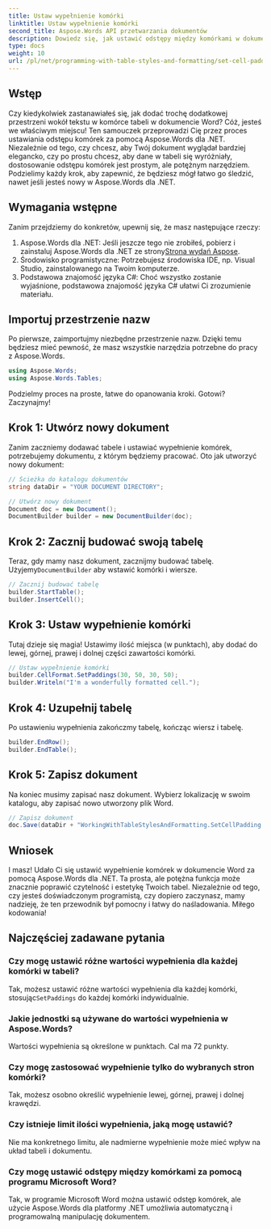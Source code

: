 ```yaml
---
title: Ustaw wypełnienie komórki
linktitle: Ustaw wypełnienie komórki
second_title: Aspose.Words API przetwarzania dokumentów
description: Dowiedz się, jak ustawić odstępy między komórkami w dokumentach Worda za pomocą Aspose.Words dla .NET dzięki naszemu przewodnikowi krok po kroku. Łatwo popraw formatowanie tabeli w swoim dokumencie.
type: docs
weight: 10
url: /pl/net/programming-with-table-styles-and-formatting/set-cell-padding/
---
```

## Wstęp

Czy kiedykolwiek zastanawiałeś się, jak dodać trochę dodatkowej przestrzeni wokół tekstu w komórce tabeli w dokumencie Word? Cóż, jesteś we właściwym miejscu! Ten samouczek przeprowadzi Cię przez proces ustawiania odstępu komórek za pomocą Aspose.Words dla .NET. Niezależnie od tego, czy chcesz, aby Twój dokument wyglądał bardziej elegancko, czy po prostu chcesz, aby dane w tabeli się wyróżniały, dostosowanie odstępu komórek jest prostym, ale potężnym narzędziem. Podzielimy każdy krok, aby zapewnić, że będziesz mógł łatwo go śledzić, nawet jeśli jesteś nowy w Aspose.Words dla .NET.

## Wymagania wstępne

Zanim przejdziemy do konkretów, upewnij się, że masz następujące rzeczy:

1. Aspose.Words dla .NET: Jeśli jeszcze tego nie zrobiłeś, pobierz i zainstaluj Aspose.Words dla .NET ze strony[Strona wydań Aspose](https://releases.aspose.com/words/net/).
2. Środowisko programistyczne: Potrzebujesz środowiska IDE, np. Visual Studio, zainstalowanego na Twoim komputerze.
3. Podstawowa znajomość języka C#: Choć wszystko zostanie wyjaśnione, podstawowa znajomość języka C# ułatwi Ci zrozumienie materiału.

## Importuj przestrzenie nazw

Po pierwsze, zaimportujmy niezbędne przestrzenie nazw. Dzięki temu będziesz mieć pewność, że masz wszystkie narzędzia potrzebne do pracy z Aspose.Words.

```csharp
using Aspose.Words;
using Aspose.Words.Tables;
```

Podzielmy proces na proste, łatwe do opanowania kroki. Gotowi? Zaczynajmy!

## Krok 1: Utwórz nowy dokument

Zanim zaczniemy dodawać tabele i ustawiać wypełnienie komórek, potrzebujemy dokumentu, z którym będziemy pracować. Oto jak utworzyć nowy dokument:

```csharp
// Ścieżka do katalogu dokumentów
string dataDir = "YOUR DOCUMENT DIRECTORY";

// Utwórz nowy dokument
Document doc = new Document();
DocumentBuilder builder = new DocumentBuilder(doc);
```

## Krok 2: Zacznij budować swoją tabelę

 Teraz, gdy mamy nasz dokument, zacznijmy budować tabelę. Użyjemy`DocumentBuilder` aby wstawić komórki i wiersze.

```csharp
// Zacznij budować tabelę
builder.StartTable();
builder.InsertCell();
```

## Krok 3: Ustaw wypełnienie komórki

Tutaj dzieje się magia! Ustawimy ilość miejsca (w punktach), aby dodać do lewej, górnej, prawej i dolnej części zawartości komórki.

```csharp
// Ustaw wypełnienie komórki
builder.CellFormat.SetPaddings(30, 50, 30, 50);
builder.Writeln("I'm a wonderfully formatted cell.");
```

## Krok 4: Uzupełnij tabelę

Po ustawieniu wypełnienia zakończmy tabelę, kończąc wiersz i tabelę.

```csharp
builder.EndRow();
builder.EndTable();
```

## Krok 5: Zapisz dokument

Na koniec musimy zapisać nasz dokument. Wybierz lokalizację w swoim katalogu, aby zapisać nowo utworzony plik Word.

```csharp
// Zapisz dokument
doc.Save(dataDir + "WorkingWithTableStylesAndFormatting.SetCellPadding.docx");
```

## Wniosek

I masz! Udało Ci się ustawić wypełnienie komórek w dokumencie Word za pomocą Aspose.Words dla .NET. Ta prosta, ale potężna funkcja może znacznie poprawić czytelność i estetykę Twoich tabel. Niezależnie od tego, czy jesteś doświadczonym programistą, czy dopiero zaczynasz, mamy nadzieję, że ten przewodnik był pomocny i łatwy do naśladowania. Miłego kodowania!

## Najczęściej zadawane pytania

### Czy mogę ustawić różne wartości wypełnienia dla każdej komórki w tabeli?
 Tak, możesz ustawić różne wartości wypełnienia dla każdej komórki, stosując`SetPaddings` do każdej komórki indywidualnie.

### Jakie jednostki są używane do wartości wypełnienia w Aspose.Words?
Wartości wypełnienia są określone w punktach. Cal ma 72 punkty.

### Czy mogę zastosować wypełnienie tylko do wybranych stron komórki?
Tak, możesz osobno określić wypełnienie lewej, górnej, prawej i dolnej krawędzi.

### Czy istnieje limit ilości wypełnienia, jaką mogę ustawić?
Nie ma konkretnego limitu, ale nadmierne wypełnienie może mieć wpływ na układ tabeli i dokumentu.

### Czy mogę ustawić odstępy między komórkami za pomocą programu Microsoft Word?
Tak, w programie Microsoft Word można ustawić odstęp komórek, ale użycie Aspose.Words dla platformy .NET umożliwia automatyczną i programowalną manipulację dokumentem.